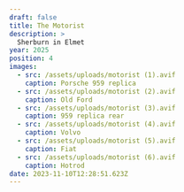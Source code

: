 ```yaml
---
draft: false
title: The Motorist
description: >
  Sherburn in Elmet
year: 2025
position: 4
images:
  - src: /assets/uploads/motorist (1).avif
    caption: Porsche 959 replica
  - src: /assets/uploads/motorist (2).avif
    caption: Old Ford
  - src: /assets/uploads/motorist (3).avif
    caption: 959 replica rear
  - src: /assets/uploads/motorist (4).avif
    caption: Volvo
  - src: /assets/uploads/motorist (5).avif
    caption: Fiat
  - src: /assets/uploads/motorist (6).avif
    caption: Hotrod
date: 2023-11-10T12:28:51.623Z
---
```

